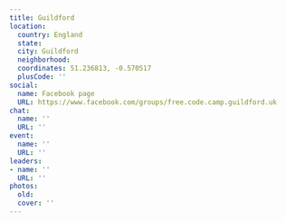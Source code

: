 ```yaml
---
title: Guildford
location:
  country: England
  state: 
  city: Guildford
  neighborhood: 
  coordinates: 51.236813, -0.570517
  plusCode: ''
social:
  name: Facebook page
  URL: https://www.facebook.com/groups/free.code.camp.guildford.uk
chat:
  name: ''
  URL: ''
event:
  name: ''
  URL: ''
leaders:
- name: ''
  URL: ''
photos:
  old: 
  cover: ''
---
```

